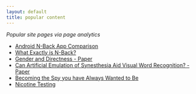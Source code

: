 ```yaml
---
layout: default
title: popular content
---
```


<p><em>Popular site pages via page analytics</em></p>

<ul>
	<li><a href="/main/2011/8/10/android-n-back-app-comparison.html">Android N-Back App Comparison</a></li>
	<li><a href="/main/2011/8/9/what-exactly-is-n-back.html">What Exactly is N-Back?</a></li>
	<li><a href="/essays/2012/03/11/gender-and-directness-paper.html">Gender and Directness - Paper</a></li>
	<li><a href="/essays/2011/06/02/can-artificial-emulation-of-synesthesia-paper.html">Can Artificial Emulation of Synesthesia Aid Visual Word Recognition? - Paper</a></li>
	<li><a href="/essays/2012/04/30/becoming-the-spy-you-always-wanted-to-be.html">Becoming the Spy you have Always Wanted to Be</a></li>
	<li><a href="/experiments/2012/12/26/nicotine.html">Nicotine Testing</a></li>
</ul>
